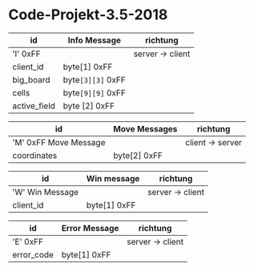# Code-Projekt-3.5-2018



id | Info Message | richtung
---|---------|---------
'I' 0xFF| | server -> client
client_id | byte[1]	0xFF |
big_board | byte`[3][3]` 0xFF |
cells |byte`[9][9]` 0xFF|
active_field |byte [2] 0xFF|

id | Move Messages | richtung
---|--------------|---------
'M' 0xFF Move Message| | client -> server
coordinates | byte[2] 0xFF |

id | Win message | richtung
---|--------------|---------
'W' Win Message | | server -> client
client_id | byte[1] 0xFF | 

id | Error Message | richtung
---|--------------|---------
'E' 0xFF | | server -> client
error_code | byte[1] 0xFF | 





